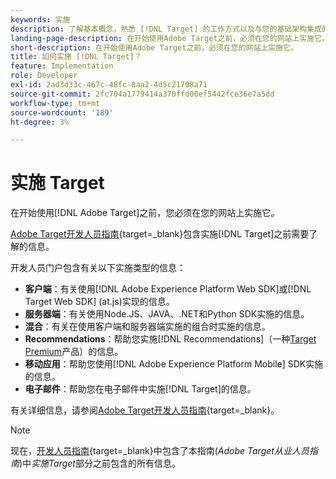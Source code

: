 ```yaml
---
keywords: 实施
description: 了解基本概念，熟悉 [!DNL Target] 的工作方式以及与您的基础架构集成的方式，并了解如何跟踪访客。
landing-page-description: 在开始使用Adobe Target之前，必须在您的网站上实施它。
short-description: 在开始使用Adobe Target之前，必须在您的网站上实施它。
title: 如何实施 [!DNL Target]？
feature: Implementation
role: Developer
exl-id: 2ad3d33c-467c-48fc-8aa2-4d5c21708a71
source-git-commit: 2fc704a1779414a370ffd00ef5442fce36e7a5dd
workflow-type: tm+mt
source-wordcount: '189'
ht-degree: 3%

---
```


# 实施 Target

在开始使用[!DNL Adobe Target]之前，您必须在您的网站上实施它。

[Adobe Target开发人员指南](https://experienceleague.adobe.com/docs/target-dev/developer/overview.html?lang=zh-Hans){target=_blank}包含实施[!DNL Target]之前需要了解的信息。

开发人员门户包含有关以下实施类型的信息：

* **客户端**：有关使用[!DNL Adobe Experience Platform Web SDK]或[!DNL Target Web SDK] (at.js)实现的信息。
* **服务器端**：有关使用Node.JS、JAVA、.NET和Python SDK实施的信息。
* **混合**：有关在使用客户端和服务器端实施的组合时实施的信息。
* **Recommendations**：帮助您实施[!DNL Recommendations]（一种[Target Premium](/help/main/c-intro/intro.md#premium)产品）的信息。
* **移动应用**：帮助您使用[!DNL Adobe Experience Platform Mobile] SDK实施的信息。
* **电子邮件**：帮助您在电子邮件中实施[!DNL Target]的信息。

有关详细信息，请参阅[Adobe Target开发人员指南](https://experienceleague.adobe.com/docs/target-dev/developer/overview.html?lang=zh-Hans){target=_blank}。

>[!NOTE]
>
>现在，[开发人员指南](https://experienceleague.adobe.com/docs/target-dev/developer/overview.html?lang=zh-Hans){target=_blank}中包含了本指南(*Adobe Target从业人员指南*)中&#x200B;*实施Target*&#x200B;部分之前包含的所有信息。




